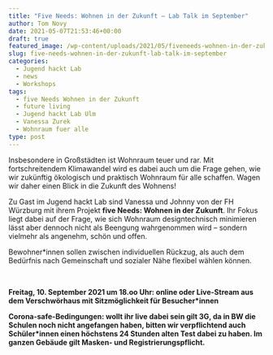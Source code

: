 ```yaml
---
title: "Five Needs: Wohnen in der Zukunft – Lab Talk im September"
author: Tom Novy
date: 2021-05-07T21:53:46+00:00
draft: true
featured_image: /wp-content/uploads/2021/05/fiveneeds-wohnen-in-der-zukunft-ulm-01-1200x675.jpg
slug: five-needs-wohnen-in-der-zukunft-lab-talk-im-september
categories:
  - Jugend hackt Lab
  - news
  - Workshops
tags:
  - five Needs Wohnen in der Zukunft
  - future living
  - Jugend hackt Lab Ulm
  - Vanessa Zurek
  - Wohnraum fuer alle
type: post
---
```

Insbesondere in Großstädten ist Wohnraum teuer und rar. Mit fortschreitendem Klimawandel wird es dabei auch um die Frage gehen, wie wir zukünftig ökologisch und praktisch Wohnraum für alle schaffen. Wagen wir daher einen Blick in die Zukunft des Wohnens!

Zu Gast im Jugend hackt Lab sind Vanessa und Johnny von der FH Würzburg mit ihrem Projekt **five Needs: Wohnen in der Zukunft**. Ihr Fokus liegt dabei auf der Frage, wie sich Wohnraum designtechnisch minimieren lässt aber dennoch nicht als Beengung wahrgenommen wird &#8211; sondern vielmehr als angenehm, schön und offen.

Bewohner*innen sollen zwischen individuellen Rückzug, als auch dem Bedürfnis nach Gemeinschaft und sozialer Nähe flexibel wählen können.

&nbsp;

**Freitag, 10. September 2021 um 18.oo Uhr: online oder Live-Stream aus dem Verschwörhaus mit Sitzmöglichkeit für Besucher*innen** 

**Corona-safe-Bedingungen: wollt ihr live dabei sein gilt 3G, da in BW die Schulen noch nicht angefangen haben, bitten wir verpflichtend auch Schüler*innen einen höchstens 24 Stunden alten Test dabei zu haben. Im ganzen Gebäude gilt Masken- und Registrierungspflicht.**